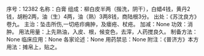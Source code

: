 序号：12382
名称：白膏
组成：柳白皮半两（揩洗，阴干），白蜡4钱，黄丹2钱，胡粉2两，油（生）4两，油（熟）3两8钱，商陆根3分。
出处：《苏沈良方》卷九。
主治：坠击所伤,一切疮疖痈肿，及瘘疮、杖疮。
加减：None
功效：消肿。
用法用量：上先熟油，入皮、根，候变色，去滓，人药搅良久。
制备方法：None
临床应用：None
各家论述：None
用药禁忌：None
附注：《普济方》本方用法：摊帛上，贴之。
